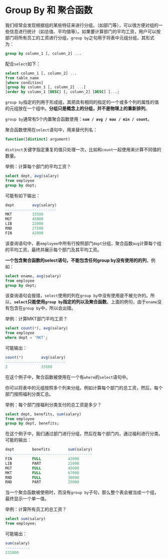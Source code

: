 # Group By 和 聚合函数

我们经常会发现根据组的某些特征来进行分组，（如部门等），可以很方便对组的一些信息进行统计（如总值、平均值等）。如果要计算部门的平均工资，用户可以按部门将所有员工的工资进行分组，`group by`之句用于将表中元组分组，其形式为：

```sql
group by column_1 [, column_2] ...
```

配合`select`如下：

```sql
select column_1 [, column_2] ...
from table_name
[where condition]
[group by column_1 [, column_2] ...]
[order by column_1 [DESC] [, column_2] [DESC] ]...;
```

`group by`指定的列用于形成组，其把具有相同的指定的一个或多个列的属性的值的元组放在一个组中。**分组只是概念上的分组，并不是物理上的重新排列**。

`group by`通常有5个内置聚合函数使用：**`sum / avg / max / min / count`**。

聚合函数使用在`select`语句中，用来替代列名：

``` sql
function([distinct] argument)
```

`distinct`关键字指定重复的值只处理一次，比如和`count`一起使用来计算不同值的数量。

举例：计算每个部门的平均工资？

```sql
select dept, avg(salary)
from employee
group by dept;
```

可能有如下输出：

```sql
dept		avg(salary)
-----------------------
MKT			33500
MGT			45000
LIB			22000
RND			27500
FIN			42000
```

该查询语句中，表`employee`中所有行按照部门`dept`分组，聚合函数`avg`计算每个组的平均工资，最终并展示每个部门及其平均工资。

**一个包含聚合函数的select语句，不能包含任何group by没有使用的的列**，例如：

```sql
select ename, avg(salary)
from employee
group by dept;
```

该查询语句会报错，`select`使用的列在`group by`中没有使用是不被允许的。所以，**`select`只能使用`group by`指定的列以及聚合函数**。上面的例句，由于`ename`没有包含在`group by`中，所以会出错。

举例：计算MKT部门平均工资？

```sql
select count(*), avg(salary)
from employee
where dept = 'MKT';
```

可能输出：

```sql
count(*)		avg(salary)
---------------------------
2				33500
```

在这个例子中，聚合函数被使用在一个有`where`的`select`语句中。

你可以将表中的元组按照多个列来分组。例如计算每个部门的总工资，然后，每个部门按照福利分类汇总。

举例：每个部门按福利分类支付的总工资是多少？

```sql
select dept, benefits, sum(salary)
from employee
group by dept, benefits;
```

在这个例子中，我们通过部门进行分组，然后在每个部门内，通过福利进行分类。可能的输出：

```sql
dept		benefits		sum(salary)
---------------------------------------
FIN			FULL			42000
LIB			PART			22000
MGT			FULL			45000
MKT			FULL			67000
RND			FULL			30000
RND			PART			25000
```

当一个聚合函数被使用时，而没有`group by`子句，那么整个表会被当成一个组，最终显示一个单一值。

举例：计算所有员工的总工资？

```sql
select sum(salary)
from employee;
```

可能输出：

```sql
sum(salary)
-----------
231000
```

